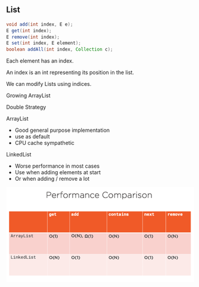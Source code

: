 ## List



```java
void add(int index, E e);
E get(int index);
E remove(int index);
E set(int index, E element);
boolean addAll(int index, Collection c);
```

Each element has an index.

An index is an int representing its position in the list.

We can modify Lists using indices.



Growing ArrayList



Double Strategy



ArrayList

* Good general purpose implementation
* use as default
* CPU cache sympathetic



LinkedList

* Worse performance in most cases
* Use when adding elements at start
* Or when adding / remove a lot



<img src="./ch2.assets/ArrayListLinkedListPer.png" alt="ArrayListLinkedListPer" style="width:600px;" />